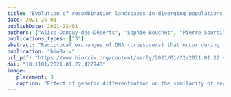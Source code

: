 ```yaml
---
title: "Evolution of recombination landscapes in diverging populations of bread wheat."
date: 2021-25-01
publishDate: 2021-22-01
authors: ["Alice Danguy-des-Déserts", "Sophie Bouchet", "Pierre Sourdille", "Bertrand Servin"]
publications_types: ["3"]
abstract: "Reciprocal exchanges of DNA (crossovers) that occur during meiosis are mandatory to ensure the production of fertile gametes in sexually reproducing species. They also contribute to shuffle parental alleles into new combinations thereby fuelling genetic variation and evolution. However, due to biological constraints, the recombination landscape is highly heterogenous along the genome which limits the range of allelic combinations and the adaptability of populations. An approach to better understand the constraints on the recombination process is to study how it evolved in the past. In this work we tackled this question by constructing recombination profiles in four diverging bread wheat (Triticum aestivum L.) populations established from 371 landraces genotyped at 200,062 SNPs. We used linkage disequilibrium (LD) patterns to estimate in each population the past distribution of recombination along the genome and characterize its fine-scale heterogeneity. At the megabase scale, recombination rates derived from LD patterns were consistent with family-based estimates obtained from a population of 406 recombinant inbred lines. Among the four populations, recombination landscapes were significantly positively correlated between each other and shared a statistically significant proportion of highly recombinant intervals. However, this comparison also highlighted that the similarity in recombination landscapes between populations was significantly decreasing with their genetic differentiation in most regions of the genome. This observation was found to be robust to SNP ascertainment and demography and suggests a relatively rapid evolution of factors determining the fine-scale localization of recombination in bread wheat."
publication: "bioRxiv"
url_pdf: "https://www.biorxiv.org/content/early/2021/01/22/2021.01.22.427740.full.pdf"
doi: "10.1101/2021.01.22.427740"
image:
   placement: 3
   caption: "Effect of genetic differentiation on the similarity of recombination landscapes of bread wheat populations"
---
```

